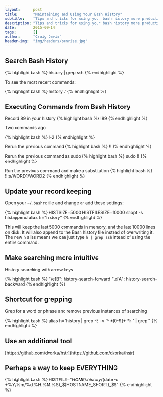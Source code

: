 ```yaml
---
layout:      post
title:       "Maintaining and Using Your Bash History"
subtitle:    "Tips and tricks for using your bash history more productively"
description: "Tips and tricks for using your bash history more productively"
date:        2015-09-14
tags:        []
author:      "Craig Davis"
header-img:  "img/headers/sunrise.jpg"
---
```


## Search Bash History
{% highlight bash %}
history | grep ssh
{% endhighlight %}

To see the most recent commands:

{% highlight bash %}
history 7
{% endhighlight %}

## Executing Commands from Bash History

Record 89 in your history
{% highlight bash %}
!89
{% endhighlight %}

Two commands ago

{% highlight bash %}
!-2
{% endhighlight %}

Rerun the previous command
{% highlight bash %}
!!
{% endhighlight %}

Rerun the previous command as sudo
{% highlight bash %}
sudo !!
{% endhighlight %}

Run the previous command and make a substitution
{% highlight bash %}
!!:s/WORD1/WORD2
{% endhighlight %}

## Update your record keeping

Open your `~/.bashrc` file and change or add these settings:

{% highlight bash %}
HISTSIZE=5000
HISTFILESIZE=10000
shopt -s histappend
alias h="history"
{% endhighlight %}

This will keep the last 5000 commands in memory, and the last 10000 lines on disk. It will also append to the Bash history file instead of overwriting it.
The new `h` alias means we can just type `h | grep ssh` intead of using the entire command.

## Make searching more intuitive

History searching with arrow keys

{% highlight bash %}
"\e[B": history-search-forward
"\e[A": history-search-backward
{% endhighlight %}

## Shortcut for grepping

Grep for a word or phrase and remove previous instances of searching

{% highlight bash %}
alias h="history | grep -E -v '^ *[0-9]+ *h ' | grep "
{% endhighlight %}

## Use an additional tool

[https://github.com/dvorka/hstr](https://github.com/dvorka/hstr)

## Perhaps a way to keep EVERYTHING

{% highlight bash %}
HISTFILE="${HOME}/.history/$(date -u +%Y/%m/%d.%H.%M.%S)_${HOSTNAME_SHORT}_$$"
{% endhighlight %}
